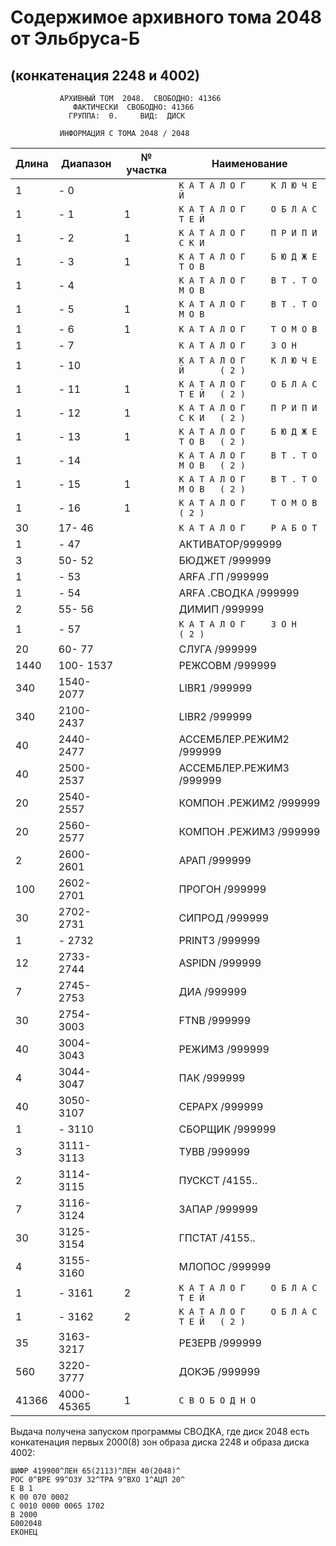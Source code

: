 # Содержимое архивного тома 2048 от Эльбруса-Б
##  (конкатенация 2248 и 4002)

```
           АРХИВНЫЙ ТОМ  2048.  СВОБОДНО: 41366
              ФАКТИЧЕСКИ  СВОБОДНО: 41366
             ГРУППА:  0.     ВИД:  ДИСК

           ИНФОРМАЦИЯ С ТОМА 2048 / 2048
```
| Длина | Диапазон | № участка | Наименование
| ----- | -------- | --------- | ------------
|     1  |      -     0  |        |  `К А Т А Л О Г     К Л Ю Ч Е Й`
|     1  |      -     1  |     1  |  `К А Т А Л О Г     О Б Л А С Т Е Й`
|     1  |      -     2  |     1  |  `К А Т А Л О Г     П Р И П И С К И`
|     1  |      -     3  |     1  |  `К А Т А Л О Г     Б Ю Д Ж Е Т О В`
|     1  |      -     4  |        |  `К А Т А Л О Г     В Т . Т О М О В`
|     1  |      -     5  |     1  |  `К А Т А Л О Г     В Т . Т О М О В`
|     1  |      -     6  |     1  |  `К А Т А Л О Г     Т О М О В`
|     1  |      -     7  |        |  `К А Т А Л О Г     З О Н`
|     1  |      -    10  |        |  `К А Т А Л О Г     К Л Ю Ч Е Й       ( 2 )`
|     1  |      -    11  |     1  |  `К А Т А Л О Г     О Б Л А С Т Е Й   ( 2 )`
|     1  |      -    12  |     1  |  `К А Т А Л О Г     П Р И П И С К И   ( 2 )`
|     1  |      -    13  |     1  |  `К А Т А Л О Г     Б Ю Д Ж Е Т О В   ( 2 )`
|     1  |      -    14  |        |  `К А Т А Л О Г     В Т . Т О М О В   ( 2 )`
|     1  |      -    15  |     1  |  `К А Т А Л О Г     В Т . Т О М О В   ( 2 )`
|     1  |      -    16  |     1  |  `К А Т А Л О Г     Т О М О В         ( 2 )`
|    30  |    17-    46  |        |  `К А Т А Л О Г     Р А Б О Т`
|     1  |      -    47  |        |  АКТИВАТОР/999999
|     3  |    50-    52  |        |  БЮДЖЕТ   /999999
|     1  |      -    53  |        |  АRFА     .ГП       /999999
|     1  |      -    54  |        |  АRFА     .СВОДКА   /999999
|     2  |    55-    56  |        |  ДИМИП    /999999
|     1  |      -    57  |        |  `К А Т А Л О Г     З О Н             ( 2 )`
|    20  |    60-    77  |        |  СЛУГА    /999999
|  1440  |   100-  1537  |        |  РЕЖСОВМ  /999999
|   340  |  1540-  2077  |        |  LIВR1    /999999
|   340  |  2100-  2437  |        |  LIВR2    /999999
|    40  |  2440-  2477  |        |  АССЕМБЛЕР.РЕЖИМ2   /999999
|    40  |  2500-  2537  |        |  АССЕМБЛЕР.РЕЖИМ3   /999999
|    20  |  2540-  2557  |        |  КОМПОН   .РЕЖИМ2   /999999
|    20  |  2560-  2577  |        |  КОМПОН   .РЕЖИМ3   /999999
|     2  |  2600-  2601  |        |  АРАП     /999999
|   100  |  2602-  2701  |        |  ПРОГОН   /999999
|    30  |  2702-  2731  |        |  СИПРОД   /999999
|     1  |      -  2732  |        |  РRINТ3   /999999
|    12  |  2733-  2744  |        |  АSРIDN   /999999
|     7  |  2745-  2753  |        |  ДИА      /999999
|    30  |  2754-  3003  |        |  FТNВ     /999999
|    40  |  3004-  3043  |        |  РЕЖИМ3   /999999
|     4  |  3044-  3047  |        |  ПАК      /999999
|    40  |  3050-  3107  |        |  СЕРАРХ   /999999
|     1  |      -  3110  |        |  СБОРЩИК  /999999
|     3  |  3111-  3113  |        |  ТУВВ     /999999
|     2  |  3114-  3115  |        |  ПУСКСТ   /4155..
|     7  |  3116-  3124  |        |  ЗАПАР    /999999
|    30  |  3125-  3154  |        |  ГПСТАТ   /4155..
|     4  |  3155-  3160  |        |  МЛОПОС   /999999
|     1  |      -  3161  |     2  |  `К А Т А Л О Г     О Б Л А С Т Е Й`
|     1  |      -  3162  |     2  |  `К А Т А Л О Г     О Б Л А С Т Е Й   ( 2 )`
|    35  |  3163-  3217  |        |  РЕЗЕРВ   /999999
|   560  |  3220-  3777  |        |  ДОКЭБ    /999999
| 41366  |  4000- 45365  |     1  |  `С В О Б О Д Н О`

Выдача получена запуском программы СВОДКА, где диск 2048 есть конкатенация первых 2000(8) зон образа диска 2248 и образа диска 4002:
```
ШИФР 419900^ЛЕН 65(2113)^ЛЕН 40(2048)^
PОC 0^BPE 99^ОЗУ 32^TPA 9^BXО 1^AЦП 20^
E B 1
K 00 070 0002
C 0010 0000 0065 1702
В 2000
Б002048
ЕКОНЕЦ
```
